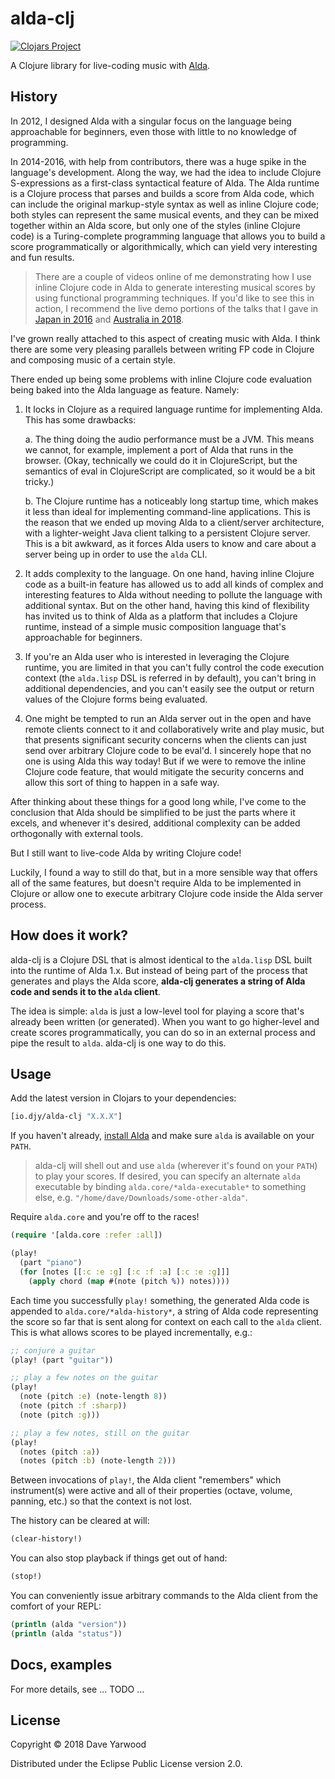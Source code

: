 # alda-clj

[![Clojars Project](https://img.shields.io/clojars/v/io.djy/alda-clj.svg)](https://clojars.org/io.djy/alda-clj)

A Clojure library for live-coding music with [Alda](https://alda.io).

## History

In 2012, I designed Alda with a singular focus on the language being
approachable for beginners, even those with little to no knowledge of
programming.

In 2014-2016, with help from contributors, there was a huge spike in the
language's development. Along the way, we had the idea to include Clojure
S-expressions as a first-class syntactical feature of Alda. The Alda runtime is
a Clojure process that parses and builds a score from Alda code, which can
include the original markup-style syntax as well as inline Clojure code; both
styles can represent the same musical events, and they can be mixed together
within an Alda score, but only one of the styles (inline Clojure code) is a
Turing-complete programming language that allows you to build a score
programmatically or algorithmically, which can yield very interesting and fun
results.

> There are a couple of videos online of me demonstrating how I use inline
> Clojure code in Alda to generate interesting musical scores by using
> functional programming techniques. If you'd like to see this in action, I
> recommend the live demo portions of the talks that I gave in [Japan in
> 2016][farm2016] and [Australia in 2018][compose2018].

[farm2016]: https://youtu.be/c5pCFtwO4j8?t=374
[compose2018]: https://youtu.be/7nbBSwopG-E?t=593

I've grown really attached to this aspect of creating music with Alda. I think
there are some very pleasing parallels between writing FP code in Clojure and
composing music of a certain style.

There ended up being some problems with inline Clojure code evaluation being
baked into the Alda language as feature. Namely:

1. It locks in Clojure as a required language runtime for implementing Alda.
   This has some drawbacks:

   a. The thing doing the audio performance must be a JVM. This means we cannot,
      for example, implement a port of Alda that runs in the browser. (Okay,
      technically we could do it in ClojureScript, but the semantics of eval in
      ClojureScript are complicated, so it would be a bit tricky.)

   b. The Clojure runtime has a noticeably long startup time, which makes it
      less than ideal for implementing command-line applications. This is the
      reason that we ended up moving Alda to a client/server architecture, with
      a lighter-weight Java client talking to a persistent Clojure server. This
      is a bit awkward, as it forces Alda users to know and care about a server
      being up in order to use the `alda` CLI.

2. It adds complexity to the language. On one hand, having inline Clojure code
   as a built-in feature has allowed us to add all kinds of complex and
   interesting features to Alda without needing to pollute the language with
   additional syntax. But on the other hand, having this kind of flexibility has
   invited us to think of Alda as a platform that includes a Clojure runtime,
   instead of a simple music composition language that's approachable for
   beginners.

3. If you're an Alda user who is interested in leveraging the Clojure runtime,
   you are limited in that you can't fully control the code execution context
   (the `alda.lisp` DSL is referred in by default), you can't bring in
   additional dependencies, and you can't easily see the output or return values
   of the Clojure forms being evaluated.

4. One might be tempted to run an Alda server out in the open and have remote
   clients connect to it and collaboratively write and play music, but that
   presents significant security concerns when the clients can just send over
   arbitrary Clojure code to be eval'd. I sincerely hope that no one is using
   Alda this way today! But if we were to remove the inline Clojure code
   feature, that would mitigate the security concerns and allow this sort of
   thing to happen in a safe way.

After thinking about these things for a good long while, I've come to the
conclusion that Alda should be simplified to be just the parts where it excels,
and whenever it's desired, additional complexity can be added orthogonally with
external tools.

But I still want to live-code Alda by writing Clojure code!

Luckily, I found a way to still do that, but in a more sensible way that offers
all of the same features, but doesn't require Alda to be implemented in Clojure
or allow one to execute arbitrary Clojure code inside the Alda server process.

## How does it work?

alda-clj is a Clojure DSL that is almost identical to the `alda.lisp` DSL built
into the runtime of Alda 1.x. But instead of being part of the process that
generates and plays the Alda score, **alda-clj generates a string of Alda code
and sends it to the `alda` client**.

The idea is simple: `alda` is just a low-level tool for playing a score that's
already been written (or generated). When you want to go higher-level and create
scores programmatically, you can do so in an external process and pipe the
result to `alda`. alda-clj is one way to do this.

## Usage

Add the latest version in Clojars to your dependencies:

```clojure
[io.djy/alda-clj "X.X.X"]
```

If you haven't already, [install
Alda](https://github.com/alda-lang/alda#installation) and make sure `alda` is
available on your `PATH`.

> alda-clj will shell out and use `alda` (wherever it's found on your `PATH`) to
> play your scores. If desired, you can specify an alternate `alda` executable
> by binding `alda.core/*alda-executable*` to something else, e.g.
> `"/home/dave/Downloads/some-other-alda"`.

Require `alda.core` and you're off to the races!

```clojure
(require '[alda.core :refer :all])

(play!
  (part "piano")
  (for [notes [[:c :e :g] [:c :f :a] [:c :e :g]]]
    (apply chord (map #(note (pitch %)) notes))))
```

Each time you successfully `play!` something, the generated Alda code is
appended to `alda.core/*alda-history*`, a string of Alda code representing the
score so far that is sent along for context on each call to the `alda` client.
This is what allows scores to be played incrementally, e.g.:

```clojure
;; conjure a guitar
(play! (part "guitar"))

;; play a few notes on the guitar
(play!
  (note (pitch :e) (note-length 8))
  (note (pitch :f :sharp))
  (note (pitch :g)))

;; play a few notes, still on the guitar
(play!
  (notes (pitch :a))
  (notes (pitch :b) (note-length 2)))
```

Between invocations of `play!`, the Alda client "remembers" which instrument(s)
were active and all of their properties (octave, volume, panning, etc.) so that
the context is not lost.

The history can be cleared at will:

```clojure
(clear-history!)
```

You can also stop playback if things get out of hand:

```clojure
(stop!)
```

You can conveniently issue arbitrary commands to the Alda client from the
comfort of your REPL:

```clojure
(println (alda "version"))
(println (alda "status"))
```

## Docs, examples

For more details, see ... TODO ...

## License

Copyright © 2018 Dave Yarwood

Distributed under the Eclipse Public License version 2.0.
